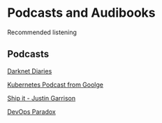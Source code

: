 # Podcasts and Audibooks

Recommended listening

## Podcasts

[Darknet Diaries](https://darknetdiaries.com/episode/)

[Kubernetes Podcast from Goolge](https://kubernetespodcast.com/)

[Ship it - Justin Garrison](https://changelog.com/shipit)

[DevOps Paradox](https://www.devopsparadox.com/)
